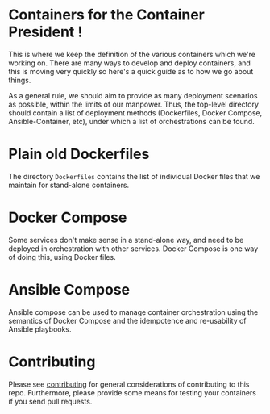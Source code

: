 # Containers for the Container President !

This is where we keep the definition of the various containers which we're working on.
There are many ways to develop and deploy containers, and this is moving very quickly
so here's a quick guide as to how we go about things.

As a general rule, we should aim to provide as many deployment scenarios as possible,
within the limits of our manpower. Thus, the top-level directory should contain a
list of deployment methods (Dockerfiles, Docker Compose, Ansible-Container, etc),
under which a list of orchestrations can be found.

# Plain old Dockerfiles

The directory `Dockerfiles` contains the list of individual Docker files that we
maintain for stand-alone containers.

# Docker Compose

Some services don't make sense in a stand-alone way, and need to be deployed in
orchestration with other services. Docker Compose is one way of doing this, using
Docker files.

# Ansible Compose

Ansible compose can be used to manage container orchestration using the semantics
of Docker Compose and the idempotence and re-usability of Ansible playbooks.

# Contributing

Please see [contributing](CONTRIBUTING.md) for general considerations of contributing
to this repo. Furthermore, please provide some means for testing your containers
if you send pull requests.
